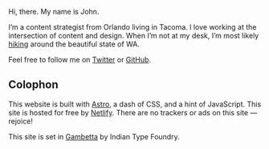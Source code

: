 Hi, there. My name is John.

I’m a content strategist from Orlando living in Tacoma. I love working at the intersection of content and design. When I’m not at my desk, I’m most likely [hiking](/hikes) around the beautiful state of WA.

Feel free to follow me on [Twitter](https://twitter.com/jmaeat) or [GitHub](https://github.com/jmaeat).

## Colophon

This website is built with [Astro](https://astro.build/), a dash of CSS, and a hint of JavaScript. This site is hosted for free by [Netlify](https://www.netlify.com/). There are no trackers or ads on this site — rejoice!

This site is set in [Gambetta](https://www.fontshare.com/fonts/gambetta) by Indian Type Foundry.

<!-- ## Contact

Email: [hi@jmae.xyz](mailto:hi@jmae.xyz?subject=Hello) -->
